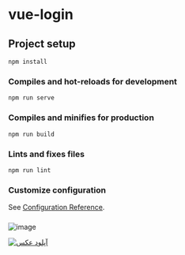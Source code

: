 # vue-login

## Project setup
```
npm install
```

### Compiles and hot-reloads for development
```
npm run serve
```

### Compiles and minifies for production
```
npm run build
```

### Lints and fixes files
```
npm run lint
```

### Customize configuration
See [Configuration Reference](https://cli.vuejs.org/config/).


### 
![image](https://s2.uupload.ir/files/vueproject_99fh.gif)

<a href="https://uupload.ir/" target="_blank"><img src="https://s2.uupload.ir/files/vueproject_99fh.gif" border="0" alt="آپلود عکس" /></a>

